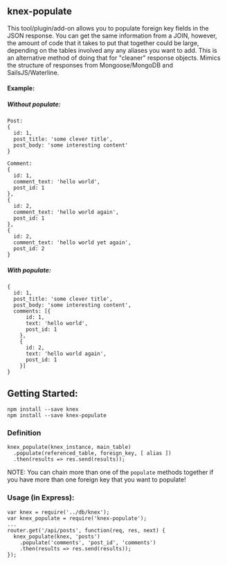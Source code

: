 ## knex-populate

This tool/plugin/add-on allows you to populate foreign key fields in the JSON response. You can get the same information from a JOIN, however, the amount of code that it takes to put that together could be large, depending on the tables involved any any aliases you want to add. This is an alternative method of doing that for "cleaner" response objects. Mimics the structure of responses from Mongoose/MongoDB and SailsJS/Waterline.

#### Example:

##### Without populate:
```
Post:
{
  id: 1,
  post_title: 'some clever title',
  post_body: 'some interesting content'
}

Comment:
{
  id: 1,
  comment_text: 'hello world',
  post_id: 1
},
{
  id: 2,
  comment_text: 'hello world again',
  post_id: 1
},
{
  id: 2,
  comment_text: 'hello world yet again',
  post_id: 2
}
```

##### With populate:
```
{
  id: 1,
  post_title: 'some clever title',
  post_body: 'some interesting content',
  comments: [{
      id: 1,
      text: 'hello world',
      post_id: 1
    },
    {
      id: 2,
      text: 'hello world again',
      post_id: 1
    }]
}
```

## Getting Started:
```
npm install --save knex
npm install --save knex-populate
```

### Definition
```
knex_populate(knex_instance, main_table)
  .populate(referenced_table, foreign_key, [ alias ])
  .then(results => res.send(results));
```

NOTE: You can chain more than one of the `populate` methods together if you have more than one foreign key that you want to populate!

### Usage (in Express):
```
var knex = require('../db/knex');
var knex_populate = require('knex-populate');
...
router.get('/api/posts', function(req, res, next) {
  knex_populate(knex, 'posts')
    .populate('comments', 'post_id', 'comments')
    .then(results => res.send(results));
});
```
